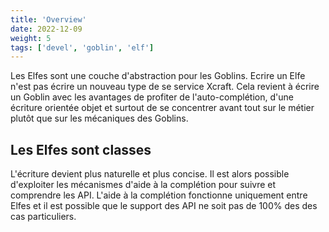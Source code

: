 ```yaml
---
title: 'Overview'
date: 2022-12-09
weight: 5
tags: ['devel', 'goblin', 'elf']
---
```


Les Elfes sont une couche d'abstraction pour les Goblins. Ecrire un Elfe n'est pas écrire un nouveau type de se service Xcraft. Cela revient à écrire un Goblin avec les avantages de profiter de l'auto-complétion, d'une écriture orientée objet et surtout de se concentrer avant tout sur le métier plutôt que sur les mécaniques des Goblins.

## Les Elfes sont classes

L'écriture devient plus naturelle et plus concise. Il est alors possible d'exploiter les mécanismes d'aide à la complétion pour suivre et comprendre les API. L'aide à la complétion fonctionne uniquement entre Elfes et il est possible que le support des API ne soit pas de 100% des des cas particuliers.
